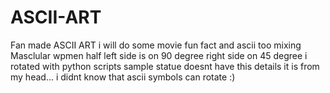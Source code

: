 # ASCII-ART
Fan made ASCII ART
i will do some movie fun fact and ascii too
mixing
Masclular wpmen half left side is on 90 degree right side on 45 degree
i rotated with python scripts
sample statue doesnt have this details
it is from my head...
i didnt know that ascii symbols can rotate :)
